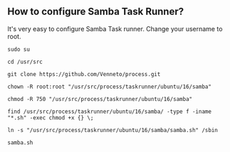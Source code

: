 ## How to configure Samba Task Runner?

It's very easy to configure Samba Task runner. Change your username to root.

```sudo su```

```cd /usr/src```

```git clone https://github.com/Venneto/process.git```

```chown -R root:root "/usr/src/process/taskrunner/ubuntu/16/samba"```

```chmod -R 750 "/usr/src/process/taskrunner/ubuntu/16/samba"```

```find /usr/src/process/taskrunner/ubuntu/16/samba/ -type f -iname "*.sh" -exec chmod +x {} \;```

```ln -s "/usr/src/process/taskrunner/ubuntu/16/samba/samba.sh" /sbin```

```samba.sh```

